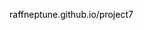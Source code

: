 <a href="https://raffneptune.github.io/project7/index.html" style="color: black; text-decoration: none;">raffneptune.github.io/project7</a>

